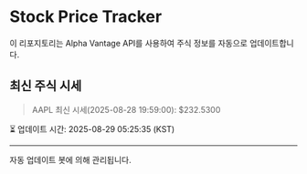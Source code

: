 
# Stock Price Tracker

이 리포지토리는 Alpha Vantage API를 사용하여 주식 정보를 자동으로 업데이트합니다.

## 최신 주식 시세
> AAPL 최신 시세(2025-08-28 19:59:00): $232.5300

⏳ 업데이트 시간: 2025-08-29 05:25:35 (KST)

---
자동 업데이트 봇에 의해 관리됩니다.
